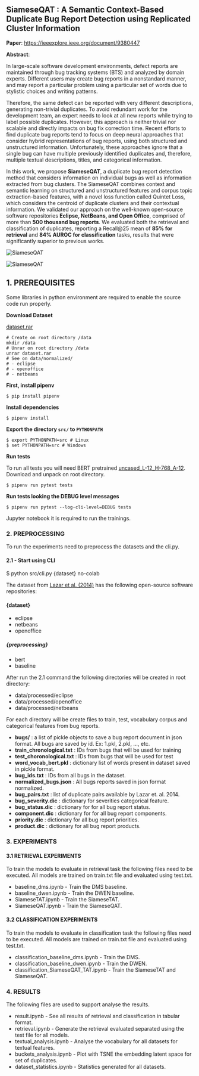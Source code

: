 ## SiameseQAT : A Semantic Context-Based Duplicate Bug Report Detection using Replicated Cluster Information

**Paper**: https://ieeexplore.ieee.org/document/9380447

**Abstract**:

In large-scale software development environments, defect reports are maintained through bug tracking systems (BTS) and analyzed by domain experts. Different users may create bug reports in a nonstandard manner, and may report a particular problem using a particular set of words due to stylistic choices
and writing patterns. 

Therefore, the same defect can be reported with very different descriptions, generating non-trivial duplicates. To avoid redundant work for the development team, an expert needs to look at all new reports while trying to label possible duplicates. However, this approach is neither trivial nor scalable and directly impacts on bug fix correction time. Recent efforts to find duplicate bug reports tend to focus on deep neural approaches that consider hybrid representations of bug reports, using both structured and unstructured information. Unfortunately, these approaches ignore that a single bug can have multiple previously identified
duplicates and, therefore, multiple textual descriptions, titles, and categorical information. 

In this work, we propose **SiameseQAT**, a duplicate bug report detection method that considers information on individual bugs as well as information extracted from bug clusters. The SiameseQAT combines context and semantic learning on structured and unstructured features and corpus topic extraction-based features, with a novel loss function called Quintet Loss, which considers the centroid of duplicate clusters and their contextual information. We validated our approach on the well-known open-source software repositories **Eclipse, NetBeans, and Open Office**, comprised of more than **500 thousand bug reports**. We evaluated both the
retrieval and classification of duplicates, reporting a Recall@25 mean of **85% for retrieval** and **84% AUROC for classification** tasks, results that were significantly superior to previous works.

![SiameseQAT](https://ieeexplore.ieee.org/mediastore_new/IEEE/content/media/6287639/9312710/9380447/rocha4-3066283-small.gif)

![SiameseQAT](https://ieeexplore.ieee.org/mediastore_new/IEEE/content/media/6287639/9312710/9380447/rocha5-3066283-small.gif)


## 1. PREREQUISITES

Some libraries in python environment are required to enable the source code run properly.

**Download Dataset**

[dataset.rar](https://drive.google.com/file/d/1reRGkmSItk0MJyiefbIjEAEfujAg7JDk/view?usp=sharing)

```
# Create on root directory /data
mkdir /data
# Unrar on root directory /data
unrar dataset.rar
# See on data/normalized/
# - eclipse
# - openoffice
# - netbeans
```

**First, install pipenv**

```
$ pip install pipenv
```

**Install dependencies**

```
$ pipenv install
```

**Export the directory ```src/``` to ```PYTHONPATH```**

```
$ export PYTHONPATH=src # Linux
$ set PYTHONPATH=src # Windows
```

**Run tests**

To run all tests you will need BERT pretrained [uncased_L-12_H-768_A-12](https://github.com/google-research/bert/blob/master/README.md). Download and unpack on root directory.

```
$ pipenv run pytest tests
```

**Run tests looking the DEBUG level messages**

```
$ pipenv run pytest --log-cli-level=DEBUG tests
```

Jupyter notebook it is required to run the trainings.


### 2. PREPROCESSING

To run the experiments need to preprocess the datasets and the cli.py.

#### 2.1 - Start using CLI

$ python src/cli.py {dataset} no-colab 

The dataset from [Lazar et al. (2014)](http://alazar.people.ysu.edu/msr14data/) has the following open-source software repositories:

#### {dataset}

- eclipse
- netbeans
- openoffice

##### {preprocessing}

- bert
- baseline

After run the 2.1 command the following directories will be created in root directory:

- data/processed/eclipse
- data/processed/openoffice
- data/processed/netbeans

For each directory will be create files to train, test, vocabulary corpus and categorical features from bug reports.

- **bugs/** : a list of pickle objects to save a bug report document in json format. All bugs are saved by id. Ex: 1.pkl, 2.pkl, ..., etc.
- **train_chronological.txt** : IDs from bugs that will be used for training
- **test_choronological.txt** : IDs from bugs that will be used for test
- **word_vocab_bert.pkl** : dictionary list of words present in dataset saved in pickle format.
- **bug_ids.txt** : IDs from all bugs in the dataset.
- **normalized_bugs.json** : All bugs reports saved in json format normalized.
- **bug_pairs.txt** : list of duplicate pairs available by Lazar et. al. 2014.
- **bug_severity.dic** : dictionary for severities categorical feature.
- **bug_status.dic** : dictionary for for all bug report status.
- **component.dic** : dictionary for for all bug report components.
- **priority.dic** : dictionary for all bug report priorities.
- **product.dic** : dictionary for all bug report products.


### 3. EXPERIMENTS

#### 3.1 RETRIEVAL EXPERIMENTS ##

To train the models to evaluate in retrieval task the following files need to be executed. All models are trained
on train.txt file and evaluated using test.txt.

- baseline_dms.ipynb - Train the DMS baseline.
- baseline_dwen.ipynb - Train the DWEN baseline.
- SiameseTAT.ipynb - Train the SiameseTAT.
- SiameseQAT.ipynb - Train the SiameseQAT.

#### 3.2 CLASSIFICATION EXPERIMENTS

To train the models to evaluate in classification task the following files need to be executed. All models are trained
on train.txt file and evaluated using test.txt.

- classification_baseline_dms.ipynb - Train the DMS.
- classification_baseline_dwen.ipynb -  Train the DWEN.
- classification_SiameseQAT_TAT.ipynb - Train the SiameseTAT and SiameseQAT.

### 4. RESULTS

The following files are used to support analyse the results.

- result.ipynb - See all results of retrieval and classification in tabular format.
- retrieval.ipynb - Generate the retrieval evaluated separated using the test file for all models.
- textual_analysis.ipynb - Analyse the vocabulary for all datasets for textual features.
- buckets_analysis.ipynb - Plot with TSNE the embedding latent space for set of duplicates.
- dataset_statistics.ipynb - Statistics generated for all datasets.

